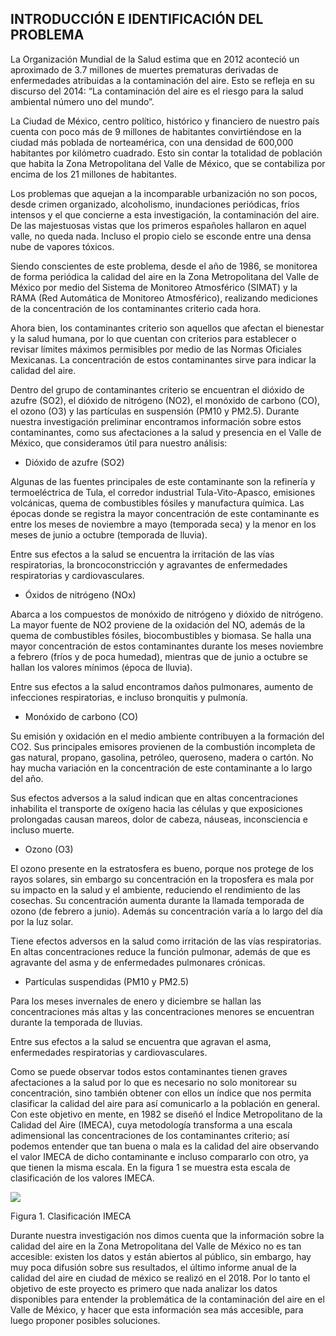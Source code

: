## INTRODUCCIÓN E IDENTIFICACIÓN DEL PROBLEMA

La Organización Mundial de la Salud estima que en 2012 aconteció un aproximado de 3.7 millones de muertes prematuras derivadas de enfermedades atribuidas a la contaminación del aire. Esto se refleja en su discurso del 2014: “La contaminación del aire es el riesgo para la salud ambiental número uno del mundo”.

  

La Ciudad de México, centro político, histórico y financiero de nuestro país cuenta con poco más de 9 millones de habitantes convirtiéndose en la ciudad más poblada de norteamérica, con una densidad de 600,000 habitantes por kilómetro cuadrado. Esto sin contar la totalidad de población que habita la Zona Metropolitana del Valle de México, que se contabiliza por encima de los 21 millones de habitantes.

  

Los problemas que aquejan a la incomparable urbanización no son pocos, desde crimen organizado, alcoholismo, inundaciones periódicas, fríos intensos y el que concierne a esta investigación, la contaminación del aire. De las majestuosas vistas que los primeros españoles hallaron en aquel valle, no queda nada. Incluso el propio cielo se esconde entre una densa nube de vapores tóxicos.

  

Siendo conscientes de este problema, desde el año de 1986, se monitorea de forma periódica la calidad del aire en la Zona Metropolitana del Valle de México por medio del Sistema de Monitoreo Atmosférico (SIMAT) y la RAMA (Red Automática de Monitoreo Atmosférico), realizando mediciones de la concentración de los contaminantes criterio cada hora.

  

Ahora bien, los contaminantes criterio son aquellos que afectan el bienestar y la salud humana, por lo que cuentan con criterios para establecer o revisar límites máximos permisibles por medio de las Normas Oficiales Mexicanas. La concentración de estos contaminantes sirve para indicar la calidad del aire.

  

Dentro del grupo de contaminantes criterio se encuentran el dióxido de azufre (SO2), el dióxido de nitrógeno (NO2), el monóxido de carbono (CO), el ozono (O3) y las partículas en suspensión (PM10 y PM2.5). Durante nuestra investigación preliminar encontramos información sobre estos contaminantes, como sus afectaciones a la salud y presencia en el Valle de México, que consideramos útil para nuestro análisis:

  

-   Dióxido de azufre (SO2)
    

Algunas de las fuentes principales de este contaminante son la refinería y termoeléctrica de Tula, el corredor industrial Tula-Vito-Apasco, emisiones volcánicas, quema de combustibles fósiles y manufactura química. Las épocas donde se registra la mayor concentración de este contaminante es entre los meses de noviembre a mayo (temporada seca) y la menor en los meses de junio a octubre (temporada de lluvia).

  

Entre sus efectos a la salud se encuentra la irritación de las vías respiratorias, la broncoconstricción y agravantes de enfermedades respiratorias y cardiovasculares.

  

-   Óxidos de nitrógeno (NOx)
    

Abarca a los compuestos de monóxido de nitrógeno y dióxido de nitrógeno. La mayor fuente de NO2 proviene de la oxidación del NO, además de la quema de combustibles fósiles, biocombustibles y biomasa. Se halla una mayor concentración de estos contaminantes durante los meses noviembre a febrero (fríos y de poca humedad), mientras que de junio a octubre se hallan los valores mínimos (época de lluvia).

  

Entre sus efectos a la salud encontramos daños pulmonares, aumento de infecciones respiratorias, e incluso bronquitis y pulmonía.

  

-   Monóxido de carbono (CO)
    

Su emisión y oxidación en el medio ambiente contribuyen a la formación del CO2. Sus principales emisores provienen de la combustión incompleta de gas natural, propano, gasolina, petróleo, queroseno, madera o cartón. No hay mucha variación en la concentración de este contaminante a lo largo del año.

  

Sus efectos adversos a la salud indican que en altas concentraciones inhabilita el transporte de oxígeno hacia las células y que exposiciones prolongadas causan mareos, dolor de cabeza, náuseas, inconsciencia e incluso muerte.

  

-   Ozono (O3)
    

El ozono presente en la estratosfera es bueno, porque nos protege de los rayos solares, sin embargo su concentración en la troposfera es mala por su impacto en la salud y el ambiente, reduciendo el rendimiento de las cosechas. Su concentración aumenta durante la llamada temporada de ozono (de febrero a junio). Además su concentración varía a lo largo del día por la luz solar.

  

Tiene efectos adversos en la salud como irritación de las vías respiratorias. En altas concentraciones reduce la función pulmonar, además de que es agravante del asma y de enfermedades pulmonares crónicas.

  

-   Partículas suspendidas (PM10 y PM2.5)
    

Para los meses invernales de enero y diciembre se hallan las concentraciones más altas y las concentraciones menores se encuentran durante la temporada de lluvias.

  

Entre sus efectos a la salud se encuentra que agravan el asma, enfermedades respiratorias y cardiovasculares.

  

Como se puede observar todos estos contaminantes tienen graves afectaciones a la salud por lo que es necesario no solo monitorear su concentración, sino también obtener con ellos un índice que nos permita clasificar la calidad del aire para así comunicarlo a la población en general. Con este objetivo en mente, en 1982 se diseñó el Índice Metropolitano de la Calidad del Aire (IMECA), cuya metodología transforma a una escala adimensional las concentraciones de los contaminantes criterio; así podemos entender que tan buena o mala es la calidad del aire observando el valor IMECA de dicho contaminante e incluso compararlo con otro, ya que tienen la misma escala. En la figura 1 se muestra esta escala de clasificación de los valores IMECA.

  

![](https://lh5.googleusercontent.com/07HClik8fpzXOVvVHCpbBIsc_ku2rtnSCv2p07o0JHnHgUkJp02HyDIQXY0dt8j-ISiy0Rh-wJ-YaKGbYCaPjuk2qQiNh-puh-JleOWb-Fj4z-xp9CrghqKhtReMHtEGzXDHun8a)

Figura 1. Clasificación IMECA

  

Durante nuestra investigación nos dimos cuenta que la información sobre la calidad del aire en la Zona Metropolitana del Valle de México no es tan accesible: existen los datos y están abiertos al público, sin embargo, hay muy poca difusión sobre sus resultados, el último informe anual de la calidad del aire en ciudad de méxico se realizó en el 2018. Por lo tanto el objetivo de este proyecto es primero que nada analizar los datos disponibles para entender la problemática de la contaminación del aire en el Valle de México, y hacer que esta información sea más accesible, para luego proponer posibles soluciones.



